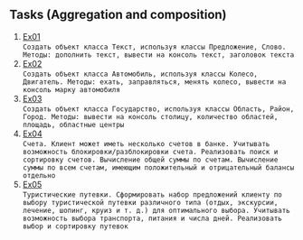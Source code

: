 ## Tasks (Aggregation and composition)
1. [Ex01](https://github.com/Bublik202/Introduction-to-Java/tree/main/Classes/aggregation/ex1) </br> ```Создать объект класса Текст, используя классы Предложение, Слово. Методы: дополнить текст, вывести на
консоль текст, заголовок текста```
2. [Ex02](https://github.com/Bublik202/Introduction-to-Java/tree/main/Classes/aggregation/ex2) </br> ```Создать объект класса Автомобиль, используя классы Колесо, Двигатель. Методы: ехать, заправляться,
менять колесо, вывести на консоль марку автомобиля```
3. [Ex03](https://github.com/Bublik202/Introduction-to-Java/tree/main/Classes/aggregation/ex3) </br> ```Создать объект класса Государство, используя классы Область, Район, Город. Методы: вывести на консоль
столицу, количество областей, площадь, областные центры```
4. [Ex04](https://github.com/Bublik202/Introduction-to-Java/tree/main/Classes/aggregation/ex4) </br> ```Счета. Клиент может иметь несколько счетов в банке. Учитывать возможность блокировки/разблокировки
счета. Реализовать поиск и сортировку счетов. Вычисление общей суммы по счетам. Вычисление суммы по
всем счетам, имеющим положительный и отрицательный балансы отдельно```
5. [Ex05](https://github.com/Bublik202/Introduction-to-Java/tree/main/Classes/aggregation/ex5) </br> ```Туристические путевки. Сформировать набор предложений клиенту по выбору туристической путевки
различного типа (отдых, экскурсии, лечение, шопинг, круиз и т. д.) для оптимального выбора. Учитывать
возможность выбора транспорта, питания и числа дней. Реализовать выбор и сортировку путевок```
